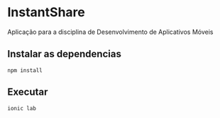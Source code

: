 # InstantShare
Aplicação para a disciplina de Desenvolvimento de Aplicativos Móveis

## Instalar as dependencias

```
npm install
```

## Executar

```
ionic lab
```
